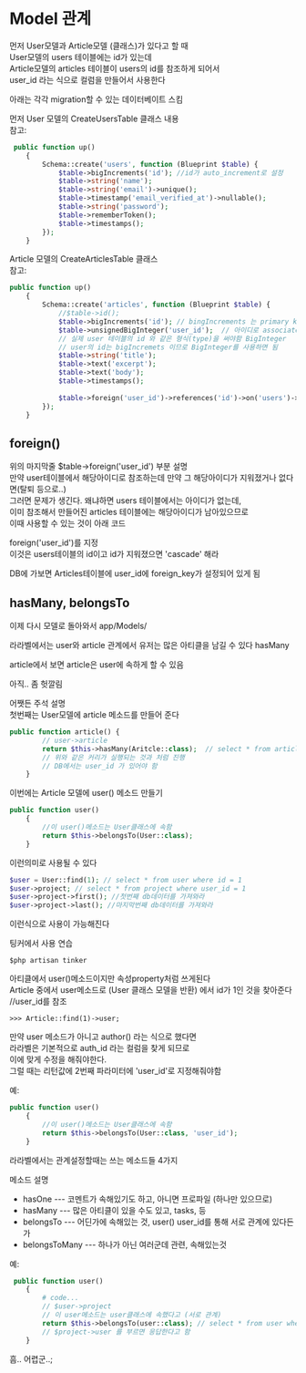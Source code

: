 # Model 관계
먼저 User모델과 Article모델 (클래스)가 있다고 할 때  
User모델의 users 테이블에는 id가 있는데   
Article모델의 articles 테이블이 users의 id를 참조하게 되어서  
user_id 라는 식으로 컬럼을 만들어서 사용한다  

아래는 각각 migration할 수 있는 데이터베이트 스킴  

먼저 User 모델의 CreateUsersTable 클래스 내용  
참고:

```php
 public function up()
    {
        Schema::create('users', function (Blueprint $table) {
            $table->bigIncrements('id'); //id가 auto_increment로 설정
            $table->string('name');
            $table->string('email')->unique();
            $table->timestamp('email_verified_at')->nullable();
            $table->string('password');
            $table->rememberToken();
            $table->timestamps();
        });
    }
```

Article 모델의 CreateArticlesTable 클래스   
참고:
```php
public function up()
    {
        Schema::create('articles', function (Blueprint $table) {
            //$table->id();
            $table->bigIncrements('id'); // bingIncrements 는 primary key가 됨
            $table->unsignedBigInteger('user_id');  // 아이디로 associate 할 수 있음
            // 실제 user 테이블의 id 와 같은 형식(type)을 써야함 BigInteger
            // user의 id는 bigIncremets 이므로 BigInteger를 사용하면 됨
            $table->string('title');
            $table->text('excerpt');
            $table->text('body');
            $table->timestamps();
           
            $table->foreign('user_id')->references('id')->on('users')->onDelete('cascade');
        });
    }
```

## foreign()
위의 마지막줄 $table->foreign('user_id') 부분 설명  
만약 user테이블에서 해당아이디로 참조하는데 만약 그 해당아이디가 지워졌거나 없다면(탈퇴 등으로..)  
그러면 문제가 생긴다. 왜냐하면 users 테이블에서는 아이디가 없는데,   
이미 참조해서 만들어진 articles 테이블에는 해당아이디가 남아있으므로  
이때 사용할 수 있는 것이 아래 코드   

foreign('user_id')를 지정  
이것은 users테이블의 id이고 id가 지워졌으면 'cascade' 해라   

DB에 가보면 Articles테이블에 user_id에 foreign_key가 설정되어 있게 됨  


## hasMany, belongsTo

이제 다시 모델로 돌아와서 
app/Models/

라라벨에서는 
user와 article 관계에서 
유저는 많은 아티클을 남길 수 있다 hasMany

article에서 보면 article은 user에 속하게 할 수 있음

아직.. 좀 헛깔림

어쨋든 주석 설명  
첫번째는 User모델에 article 메소드를 만들어 준다
```php
public function article() {
        // user->article
        return $this->hasMany(Aritcle::class);  // select * from articles where user_id = 1 라는 의미가 된다
        // 위와 같은 커리가 실행되는 것과 처럼 진행
        // DB에서는 user_id 가 있어야 함
    }
```

이번에는 Article 모델에 user() 메소드 만들기
```php
public function user()
    {
        //이 user()메소드는 User클래스에 속함
        return $this->belongsTo(User::class);
    }
```
이런의미로 사용될 수 있다
```php
$user = User::find(1); // select * from user where id = 1
$user->project; // select * from project where user_id = 1
$user->project->first(); //첫번째 db데이터를 가져와라
$user->project->last(); //마지막번째 db데이터를 가져와라
```
이런식으로 사용이 가능해진다


팅커에서 사용 연습
```
$php artisan tinker
```


아티클에서 user()메소드이지만 속성property처럼 쓰게된다  
Article 중에서 user메소드로 (User 클래스 모델을 반환) 에서 id가 1인 것을 찾아준다 //user_id를 참조
```
>>> Article::find(1)->user;  
```
만약 user 메소드가 아니고 author() 라는 식으로 했다면  
라라벨은 기본적으로 auth_id 라는 컬럼을 찾게 되므로   
이에 맞게 수정을 해줘야한다.   
그럴 때는 리턴값에 2번째 파라미터에 'user_id'로 지정해줘야함  

예:
```php
public function user()
    {
        //이 user()메소드는 User클래스에 속함
        return $this->belongsTo(User::class, 'user_id');
    }

```

라라벨에서는 관계설정할때는 쓰는 메소드들 4가지

메소드 설명
- hasOne ---  코멘트가 속해있기도 하고, 아니면 프로파일 (하나만 있으므로)
- hasMany --- 많은 아티클이 있을 수도 있고, tasks, 등
- belongsTo --- 어딘가에 속해있는 것, user() user_id를 통해 서로 관계에 있다든가
- belongsToMany --- 하나가 아닌 여러군데 관련, 속해있는것


예:
```php
 public function user()
    {
        # code...
        // $user->project
        // 이 user메소드는 user클래스에 속했다고 (서로 관계)
        return $this->belongsTo(user::class); // select * from user where project_id = 1 이런식으로 
        // $project->user 를 부르면 응답한다고 함
    }
```


흠.. 어렵군..; 